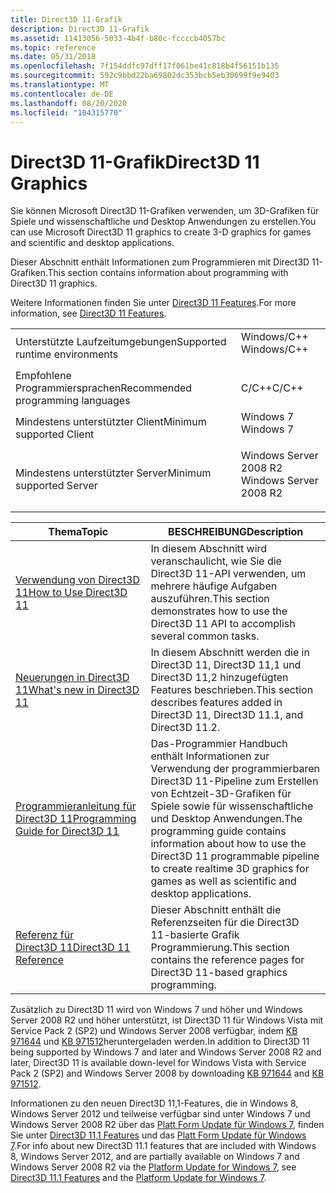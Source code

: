 ```yaml
---
title: Direct3D 11-Grafik
description: Direct3D 11-Grafik
ms.assetid: 11413056-5033-4b4f-b80c-fccccb4057bc
ms.topic: reference
ms.date: 05/31/2018
ms.openlocfilehash: 7f154ddfc97dff17f061be41c818b4f56151b135
ms.sourcegitcommit: 592c9bbd22ba69802dc353bcb5eb30699f9e9403
ms.translationtype: MT
ms.contentlocale: de-DE
ms.lasthandoff: 08/20/2020
ms.locfileid: "104315770"
---
```

# <a name="direct3d-11-graphics"></a><span data-ttu-id="3217a-103">Direct3D 11-Grafik</span><span class="sxs-lookup"><span data-stu-id="3217a-103">Direct3D 11 Graphics</span></span>

<span data-ttu-id="3217a-104">Sie können Microsoft Direct3D 11-Grafiken verwenden, um 3D-Grafiken für Spiele und wissenschaftliche und Desktop Anwendungen zu erstellen.</span><span class="sxs-lookup"><span data-stu-id="3217a-104">You can use Microsoft Direct3D 11 graphics to create 3-D graphics for games and scientific and desktop applications.</span></span>

<span data-ttu-id="3217a-105">Dieser Abschnitt enthält Informationen zum Programmieren mit Direct3D 11-Grafiken.</span><span class="sxs-lookup"><span data-stu-id="3217a-105">This section contains information about programming with Direct3D 11 graphics.</span></span>

<span data-ttu-id="3217a-106">Weitere Informationen finden Sie unter [Direct3D 11 Features](direct3d-11-features.md).</span><span class="sxs-lookup"><span data-stu-id="3217a-106">For more information, see [Direct3D 11 Features](direct3d-11-features.md).</span></span>



|                                   |                                                                                                   |
|-----------------------------------|---------------------------------------------------------------------------------------------------|
| <span data-ttu-id="3217a-107">Unterstützte Laufzeitumgebungen</span><span class="sxs-lookup"><span data-stu-id="3217a-107">Supported runtime environments</span></span>    | <dl> <span data-ttu-id="3217a-108"><dt>Windows/C++</dt></span><span class="sxs-lookup"><span data-stu-id="3217a-108"><dt>Windows/C++</dt></span></span> </dl>            |
| <span data-ttu-id="3217a-109">Empfohlene Programmiersprachen</span><span class="sxs-lookup"><span data-stu-id="3217a-109">Recommended programming languages</span></span> | <span data-ttu-id="3217a-110">C/C++</span><span class="sxs-lookup"><span data-stu-id="3217a-110">C/C++</span></span>                                                                                             |
| <span data-ttu-id="3217a-111">Mindestens unterstützter Client</span><span class="sxs-lookup"><span data-stu-id="3217a-111">Minimum supported Client</span></span>          | <dl> <span data-ttu-id="3217a-112"><dt>Windows 7</dt></span><span class="sxs-lookup"><span data-stu-id="3217a-112"><dt>Windows 7</dt></span></span> </dl>              |
| <span data-ttu-id="3217a-113">Mindestens unterstützter Server</span><span class="sxs-lookup"><span data-stu-id="3217a-113">Minimum supported Server</span></span>          | <dl> <span data-ttu-id="3217a-114"><dt>Windows Server 2008 R2</dt></span><span class="sxs-lookup"><span data-stu-id="3217a-114"><dt>Windows Server 2008 R2</dt></span></span> </dl> |

 

| <span data-ttu-id="3217a-115">Thema</span><span class="sxs-lookup"><span data-stu-id="3217a-115">Topic</span></span>                                                                          | <span data-ttu-id="3217a-116">BESCHREIBUNG</span><span class="sxs-lookup"><span data-stu-id="3217a-116">Description</span></span>                                                                                                                                                                                           |
|--------------------------------------------------------------------------------|-------------------------------------------------------------------------------------------------------------------------------------------------------------------------------------------------------|
| [<span data-ttu-id="3217a-117">Verwendung von Direct3D 11</span><span class="sxs-lookup"><span data-stu-id="3217a-117">How to Use Direct3D 11</span></span>](how-to-use-direct3d-11.md)<br/>                | <span data-ttu-id="3217a-118">In diesem Abschnitt wird veranschaulicht, wie Sie die Direct3D 11-API verwenden, um mehrere häufige Aufgaben auszuführen.</span><span class="sxs-lookup"><span data-stu-id="3217a-118">This section demonstrates how to use the Direct3D 11 API to accomplish several common tasks.</span></span><br/>                                                                                               |
| [<span data-ttu-id="3217a-119">Neuerungen in Direct3D 11</span><span class="sxs-lookup"><span data-stu-id="3217a-119">What's new in Direct3D 11</span></span>](dx-graphics-overviews-introduction.md)<br/> | <span data-ttu-id="3217a-120">In diesem Abschnitt werden die in Direct3D 11, Direct3D 11,1 und Direct3D 11,2 hinzugefügten Features beschrieben.</span><span class="sxs-lookup"><span data-stu-id="3217a-120">This section describes features added in Direct3D 11, Direct3D 11.1, and Direct3D 11.2.</span></span><br/>                                                                                                    |
| [<span data-ttu-id="3217a-121">Programmieranleitung für Direct3D 11</span><span class="sxs-lookup"><span data-stu-id="3217a-121">Programming Guide for Direct3D 11</span></span>](dx-graphics-overviews.md)<br/>      | <span data-ttu-id="3217a-122">Das-Programmier Handbuch enthält Informationen zur Verwendung der programmierbaren Direct3D 11-Pipeline zum Erstellen von Echtzeit-3D-Grafiken für Spiele sowie für wissenschaftliche und Desktop Anwendungen.</span><span class="sxs-lookup"><span data-stu-id="3217a-122">The programming guide contains information about how to use the Direct3D 11 programmable pipeline to create realtime 3D graphics for games as well as scientific and desktop applications.</span></span><br/> |
| [<span data-ttu-id="3217a-123">Referenz für Direct3D 11</span><span class="sxs-lookup"><span data-stu-id="3217a-123">Direct3D 11 Reference</span></span>](atoc-d3d11-graphics-reference.md)<br/>          | <span data-ttu-id="3217a-124">Dieser Abschnitt enthält die Referenzseiten für die Direct3D 11-basierte Grafik Programmierung.</span><span class="sxs-lookup"><span data-stu-id="3217a-124">This section contains the reference pages for Direct3D 11-based graphics programming.</span></span><br/>                                                                                                      |



 

<span data-ttu-id="3217a-125">Zusätzlich zu Direct3D 11 wird von Windows 7 und höher und Windows Server 2008 R2 und höher unterstützt, ist Direct3D 11 für Windows Vista mit Service Pack 2 (SP2) und Windows Server 2008 verfügbar, indem [KB 971644](https://support.microsoft.com/kb/971644) und [KB 971512](https://support.microsoft.com/kb/971512/)heruntergeladen werden.</span><span class="sxs-lookup"><span data-stu-id="3217a-125">In addition to Direct3D 11 being supported by Windows 7 and later and Windows Server 2008 R2 and later, Direct3D 11 is available down-level for Windows Vista with Service Pack 2 (SP2) and Windows Server 2008 by downloading [KB 971644](https://support.microsoft.com/kb/971644) and [KB 971512](https://support.microsoft.com/kb/971512/).</span></span>

<span data-ttu-id="3217a-126">Informationen zu den neuen Direct3D 11,1-Features, die in Windows 8, Windows Server 2012 und teilweise verfügbar sind unter Windows 7 und Windows Server 2008 R2 über das [Platt Form Update für Windows 7](https://support.microsoft.com/kb/2670838), finden Sie unter [Direct3D 11,1 Features](direct3d-11-1-features.md) und das [Platt Form Update für Windows 7](/windows/desktop/direct3darticles/platform-update-for-windows-7).</span><span class="sxs-lookup"><span data-stu-id="3217a-126">For info about new Direct3D 11.1 features that are included with Windows 8, Windows Server 2012, and are partially available on Windows 7 and Windows Server 2008 R2 via the [Platform Update for Windows 7](https://support.microsoft.com/kb/2670838), see [Direct3D 11.1 Features](direct3d-11-1-features.md) and the [Platform Update for Windows 7](/windows/desktop/direct3darticles/platform-update-for-windows-7).</span></span>

 

